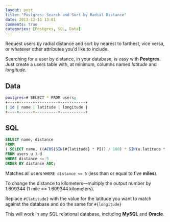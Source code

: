 ```yaml
---
layout: post
title: "Postgres: Search and Sort by Radial Distance"
date: 2013-12-11 13:01
comments: true
categories: [Postgres, SQL, Data]
---
```


Request users by radial distance and sort by nearest to farthest, vice versa, or whatever other attributes you'd like to include.

<!-- more -->

Searching for a user by distance, in your database, is easy with __Postgres__. Just create a users table with, at minimum, columns named _latitude_ and _longitude_.

## Data

``` bash
postgres=# SELECT * FROM users;
+----+------+----------+-----------+
| id | name | latitude | longitude |
+----+------+----------+-----------+
```

## SQL

```sql
SELECT name, distance
FROM
( SELECT name, ((ACOS(SIN(#{latitude} * PI() / 180) * SIN(u.latitude * PI() / 180) + COS(#{latitude} * PI() / 180) * COS(u.latitude * PI() / 180) * COS((#{longitude} - u.longitude) * PI() / 180)) * 180 / PI()) * 60 * 1.1515) as distance
FROM users u ) d
WHERE distance <= 5
ORDER BY distance ASC;
```

Matches all users `WHERE distance <= 5` (less than or equal to five __miles__).

To change the distance to kilometers&mdash;multiply the output number by 1.609344 (1 mile == 1.609344 kilometers).

Replace `#{latitude}` with the value for the latitude you want to match against the database and do the same for `#{longitude}`

This will work in any SQL relational database, including __MySQL__ and __Oracle__.
